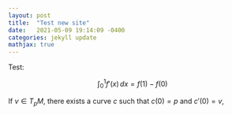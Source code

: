 ```yaml
---
layout: post
title:  "Test new site"
date:   2021-05-09 19:14:09 -0400
categories: jekyll update
mathjax: true
---
```


Test:

$$ \int_0^1 f'(x)\,dx = f(1) - f(0)$$

If $v \in T_pM$, there exists a curve $c$ such that $c(0) = p$ and $c'(0) = v$,